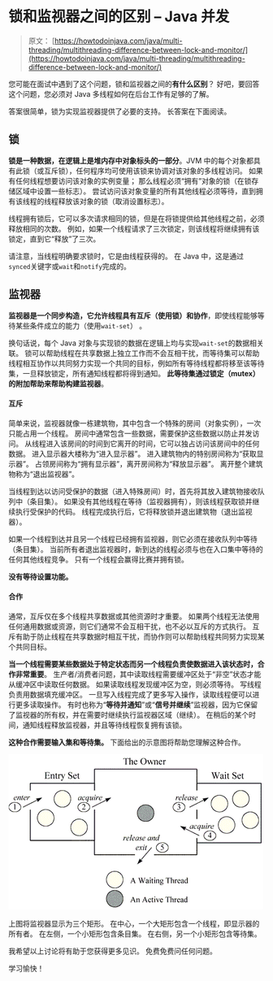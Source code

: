 # 锁和监视器之间的区别 – Java 并发

> 原文： [https://howtodoinjava.com/java/multi-threading/multithreading-difference-between-lock-and-monitor/](https://howtodoinjava.com/java/multi-threading/multithreading-difference-between-lock-and-monitor/)

您可能在面试中遇到了这个问题，锁和监视器之间的**有什么区别**？ 好吧，要回答这个问题，您必须对 Java 多线程如何在后台工作有足够的了解。

答案很简单，锁为实现监视器提供了必要的支持。 长答案在下面阅读。

## 锁

**锁是一种数据，在逻辑上是堆内存中对象标头的一部分**。JVM 中的每个对象都具有此锁（或互斥锁），任何程序均可使用该锁来协调对该对象的多线程访问。 如果有任何线程想要访问该对象的实例变量； 那么线程必须“拥有”对象的锁（在锁存储区域中设置一些标志）。 尝试访问该对象变量的所有其他线程必须等待，直到拥有该线程的线程释放该对象的锁（取消设置标志）。

线程拥有锁后，它可以多次请求相同的锁，但是在将锁提供给其他线程之前，必须释放相同的次数。 例如，如果一个线程请求了三次锁定，则该线程将继续拥有该锁定，直到它“释放”了三次。

请注意，当线程明确要求锁时，它是由线程获得的。 在 Java 中，这是通过`synced`关键字或`wait`和`notify`完成的。

## 监视器

**监视器是一个同步构造，它允许线程具有互斥（使用锁）和协作**，即使线程能够等待某些条件成立的能力（使用`wait-set`） 。

换句话说，每个 Java 对象与实现锁的数据在逻辑上均与实现`wait-set`的数据相关联。 锁可以帮助线程在共享数据上独立工作而不会互相干扰，而等待集可以帮助线程相互协作以共同努力实现一个共同的目标，例如所有等待线程都将移至该等待集，一旦释放锁定，所有通知线程都将得到通知。 **此等待集通过锁定（mutex）的附加帮助来帮助构建监视器**。

#### 互斥

简单来说，监视器就像一栋建筑物，其中包含一个特殊的房间（对象实例），一次只能占用一个线程。 房间中通常包含一些数据，需要保护这些数据以防止并发访问。 从线程进入该房间的时间到它离开的时间，它可以独占访问该房间中的任何数据。 进入显示器大楼称为“进入显示器”。 进入建筑物内的特别房间称为“获取显示器”。 占领房间称为“拥有显示器”，离开房间称为“释放显示器”。 离开整个建筑物称为“退出监视器”。

当线程到达以访问受保护的数据（进入特殊房间）时，首先将其放入建筑物接收队列中（条目集）。 如果没有其他线程在等待（监视器拥有），则该线程获取锁并继续执行受保护的代码。 线程完成执行后，它将释放锁并退出建筑物（退出监视器）。

如果一个线程到达并且另一个线程已经拥有监视器，则它必须在接收队列中等待（条目集）。 当前所有者退出监视器时，新到达的线程必须与也在入口集中等待的任何其他线程竞争。 只有一个线程会赢得比赛并拥有锁。

**没有等待设置功能。**

#### 合作

通常，互斥仅在多个线程共享数据或其他资源时才重要。 如果两个线程无法使用任何通用数据或资源，则它们通常不会互相干扰，也不必以互斥的方式执行。 互斥有助于防止线程在共享数据时相互干扰，而协作则可以帮助线程共同努力实现某个共同目标。

**当一个线程需要某些数据处于特定状态而另一个线程负责使数据进入该状态时，合作非常重要**。 生产者/消费者问题，其中读取线程需要缓冲区处于“非空”状态才能从缓冲区中读取任何数据。 如果读取线程发现缓冲区为空，则必须等待。 写线程负责用数据填充缓冲区。 一旦写入线程完成了更多写入操作，读取线程便可以进行更多读取操作。 有时也称为“**等待并通知**”或“**信号并继续**”监视器，因为它保留了监视器的所有权，并在需要时继续执行监视器区域（继续）。 在稍后的某个时间，通知线程释放监视器，并且等待线程恢复拥有该锁。

**这种合作需要输入集和等待集。** 下面给出的示意图将帮助您理解这种合作。

![java-monitor](img/d09c430f9c04af565e51755619e0238f.png "java monitor")

上图将监视器显示为三个矩形。 在中心，一个大矩形包含一个线程，即显示器的所有者。 在左侧，一个小矩形包含条目集。 在右侧，另一个小矩形包含等待集。

我希望以上讨论将有助于您获得更多见识。 免费免费问任何问题。

学习愉快！